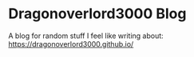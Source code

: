 # Dragonoverlord3000 Blog
A blog for random stuff I feel like writing about: https://dragonoverlord3000.github.io/

